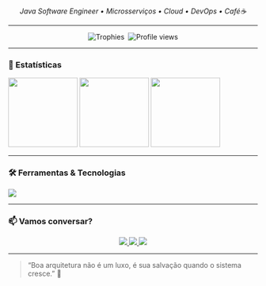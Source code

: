 <p align="center">
  <em>Java Software Engineer • Microsserviços • Cloud • DevOps • Café☕</em>
</p>

---

<p align="center">
  <!-- GitHub Trophies -->
  <img src="https://github-profile-trophy.vercel.app/?username=heider1988&theme=darkhub&margin-w=15&row=2" alt="Trophies"/>&nbsp;
  <!-- Profile Visits -->
  <img src="https://komarev.com/ghpvc/?username=heider1988&label=Profile%20views&color=0e75b6" alt="Profile views"/>
</p>

---

### 🚀 Estatísticas

<p align="left">
  <img height="140" src="https://github-readme-stats.vercel.app/api?username=heider1988&show_icons=true&theme=dark&count_private=true" />
  <img height="140" src="https://github-readme-stats.vercel.app/api/top-langs/?username=heider1988&layout=compact&theme=dark" />
  <img height="140" src="https://github-readme-stats.vercel.app/api/wakatime?username=heider1988&layout=compact&theme=dark" />
</p>

---

### 🛠️ Ferramentas & Tecnologias

<p align="left">
  <img src="https://skillicons.dev/icons?i=java,springboot,spring,githubactions,jenkins,docker,kubernetes,kafka,aws,azure,oracle,db2,sql&theme=dark" />
</p>

---

### 📫 Vamos conversar?

<p align="center">
  <a href="mailto:heider.o@icloud.com">
    <img src="https://img.shields.io/badge/Email-heider.o@icloud.com-D14836?style=for-the-badge&logo=gmail"/>
  </a>
  <a href="https://www.linkedin.com/in/heider1988/">
    <img src="https://img.shields.io/badge/LinkedIn-0A66C2?style=for-the-badge&logo=linkedin"/>
  </a>
  <a href="https://www.youtube.com/@1988heider-java-developer">
    <img src="https://img.shields.io/badge/YouTube-FF0000?style=for-the-badge&logo=youtube"/>
  </a>
</p>

---

> “Boa arquitetura não é um luxo, é sua salvação quando o sistema cresce.” 🚧

